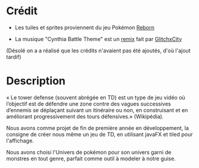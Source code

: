 # Crédit

+ Les tuiles et sprites proviennent du jeu Pokémon [Reborn](https://www.rebornevo.com/pr/index.html/)

+ La musique "Cynthia Battle Theme" est un [remix](https://www.youtube.com/watch?v=tuADSGLjLB8) fait par [GlitchxCity](https://www.youtube.com/channel/UC-lmdv0OTb4uQQSzwbzhLsg)

(Désolé on a a réalisé que les crédits n'avaient pas été ajoutés, d'où l'ajout tardif)

# Description

« Le tower defense (souvent abrégée en TD) est un type de jeu vidéo où l’objectif est de défendre une zone contre des vagues successives d’ennemis se déplaçant suivant un itinéraire ou non, en construisant et en améliorant progressivement des tours défensives.» (Wikipédia).

Nous avons comme projet de fin de première année en développement, la consigne de créer nous même un jeu de TD, en utilisant javaFX et tiled pour l'affichage.

Nous avons choisi l'Univers de pokémon pour son univers garni de monstres en tout genre, parfait comme outil à modeler à notre guise.
